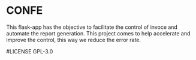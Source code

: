 # CONFE
This flask-app has the objective to facilitate the control of invoce and automate the report generation.
This project comes to help accelerate and improve the control, this way we reduce the error rate.

#LICENSE
GPL-3.0